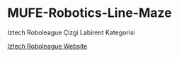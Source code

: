 # MUFE-Robotics-Line-Maze
Iztech Roboleague Çizgi Labirent Kategorisi


[Iztech Roboleague Website](http://irl.iyte.edu.tr/ "Iztech Roboleague")
